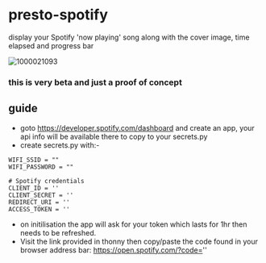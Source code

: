 # presto-spotify
display your Spotify 'now playing' song along with the cover image, time elapsed and progress bar

![1000021093](https://github.com/user-attachments/assets/833cc663-48a5-45fb-b680-1c58ec532126)


### this is very beta and just a proof of concept

## guide
- goto https://developer.spotify.com/dashboard and create an app, your api info will be available there to copy to your secrets.py
- create secrets.py with:-
```
WIFI_SSID = ""
WIFI_PASSWORD = ""

# Spotify credentials
CLIENT_ID = ''
CLIENT_SECRET = ''
REDIRECT_URI = ''
ACCESS_TOKEN = ''
```
- on initilisation the app will ask for your token which lasts for 1hr then needs to be refreshed.
- Visit the link provided in thonny then copy/paste the code found in your browser address bar: https://open.spotify.com/?code=''

